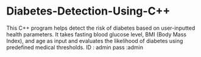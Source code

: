 # Diabetes-Detection-Using-C++
This C++ program helps detect the risk of diabetes based on user-inputted health parameters. It takes fasting blood glucose level, BMI (Body Mass Index), and age as input and evaluates the likelihood of diabetes using predefined medical thresholds.
ID : admin
pass :admin
